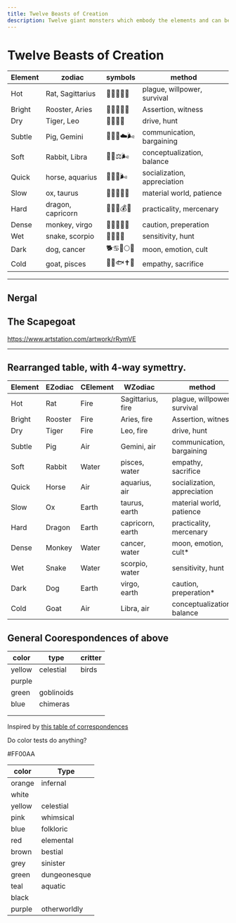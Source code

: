 ```yaml
---
title: Twelve Beasts of Creation
description: Twelve giant monsters which embody the elements and can be petitioned for superpowers.
---
```


#  Twelve Beasts of Creation

Element  | zodiac  |  symbols | method
---|---|---|---
Hot  | Rat, Sagittarius  | 🐀♐🏹🦠🔥  | plague, willpower, survival
Bright  | Rooster, Aries  |  🐓♈🐏🔆🔥 | Assertion, witness
Dry  | Tiger, Leo  | 🐅♌🦁🔥  | drive, hunt
Subtle  | Pig, Gemini  | 🐖♊👬☁️🌬  | communication, bargaining
Soft  | Rabbit, Libra  |  🐇♎⚖🌬 | conceptualization, balance
Quick  | horse, aquarius  |  🐎♒🏺🌬 | socialization, appreciation
Slow  | ox, taurus  | 🐂♉🐂🗻🗿  | material world, patience
Hard  | dragon, capricorn | 🐉♑🐐💰🗿  | practicality, mercenary
Dense  | monkey, virgo  | 🐒♍👧🦧🗿  | caution, preperation
Wet  | snake,  scorpio | 🐍♏🦂🌊  | sensitivity, hunt
Dark  | dog, cancer  |  🐕♋🦀🌕🌊 | moon, emotion, cult
Cold  | goat, pisces  | 🐐♓🐟✝️🌊  | empathy, sacrifice



---


## Nergal











## The Scapegoat

https://www.artstation.com/artwork/rRymVE


---

## Rearranged table, with 4-way symettry.

| Element | EZodiac | CElement | WZodiac           |   | method                      | color  | god        | Cthonic    | Type         |
|---------|---------|----------|-------------------|---|-----------------------------|--------|------------|------------|--------------|
| Hot     | Rat     | Fire     | Sagittarius, fire |   | plague, willpower, survival | orange | Hephaestus |            | infernal     |
| Bright  | Rooster | Fire     | Aries, fire       |   | Assertion, witness          | white  | Apollo     |            |              |
| Dry     | Tiger   | Fire     | Leo, fire         |   | drive, hunt                 | yellow | Ares       |            | celestial    |
| Subtle  | Pig     | Air      | Gemini, air       |   | communication, bargaining   | pink   | Zeus       |            | whimsical    |
| Soft    | Rabbit  | Water    | pisces, water     |   | empathy, sacrifice          | blue   | Aphrodite  | Melinoë    | folkloric    |
| Quick   | Horse   | Air      | aquarius, air     |   | socialization, appreciation | red    | Hermes     |            | elemental    |
| Slow    | Ox      | Earth    | taurus, earth     |   | material world, patience    | brown  | , Hera?    | Persephone | bestial      |
| Hard    | Dragon  | Earth    | capricorn, earth  |   | practicality, mercenary     | grey   | Athena     | Hecate     | sinister     |
| Dense   | Monkey  | Water    | cancer, water     |   | moon, emotion, cult*        | green  | Demeter    | Hades      | dungeonesque |
| Wet     | Snake   | Water    | scorpio, water    |   | sensitivity, hunt           | teal   | Poseidon   |            | aquatic      |
| Dark    | Dog     | Earth    | virgo, earth      |   | caution, preperation*       | black  | Artemis    | Nyx        |              |
| Cold    | Goat    | Air      | Libra, air        |   | conceptualization, balance  | purple | Hestia     |            | otherworldly |



## General Coorespondences of above

color | type | critter
---|---|---
yellow | celestial | birds
purple ||
green | goblinoids |
blue | chimeras |
||
||





Inspired by [this table of correspondences](http://epicsavingthrow.com/dnd/planescape_planes.htm)


Do color tests do anything?

#FF00AA


| color  | Type         |
|--------|--------------|
| orange | infernal     |
| white  |              |
| yellow | celestial    |
| pink   | whimsical    |
| blue   | folkloric    |
| red    | elemental    |
| brown  | bestial      |
| grey   | sinister     |
| green  | dungeonesque |
| teal   | aquatic      |
| black  |              |
| purple | otherworldly |
